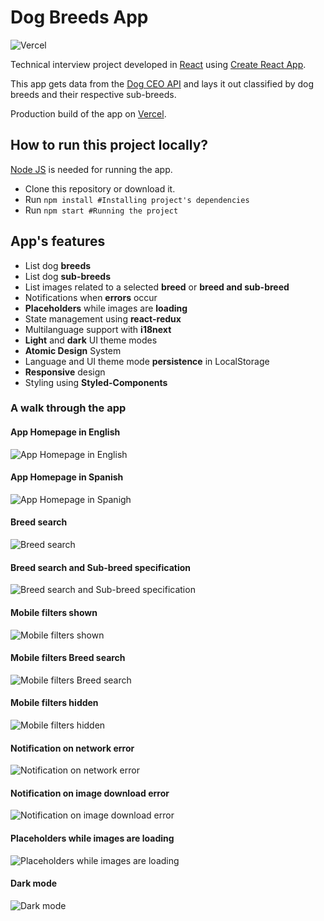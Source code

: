 # Dog Breeds App

![Vercel](http://therealsujitk-vercel-badge.vercel.app/?app=dog-breeds-jose-rosendo)

Technical interview project developed in [React](https://reactjs.org/) using [Create React App](https://create-react-app.dev/).

This app gets data from the [Dog CEO API](https://dog.ceo/) and lays it out classified by dog breeds and their respective sub-breeds.

Production build of the app on [Vercel](https://dog-breeds-jose-rosendo.vercel.app/).

## How to run this project locally?
[Node JS](https://nodejs.org/en/) is needed for running the app.

- Clone this repository or download it.
- Run `npm install #Installing project's dependencies`
- Run `npm start #Running the project`

## App's features
- List dog **breeds**
- List dog **sub-breeds**
- List images related to a selected **breed** or **breed and sub-breed**
- Notifications when **errors** occur
- **Placeholders** while images are **loading**
- State management using **react-redux**
- Multilanguage support with **i18next**
- **Light** and **dark** UI theme modes
- **Atomic Design** System
- Language and UI theme mode **persistence** in LocalStorage
- **Responsive** design
- Styling using **Styled-Components**

### A walk through the app
#### App Homepage in English
![App Homepage in English](../media/media/img/empty_home_en.png)
#### App Homepage in Spanish
![App Homepage in Spanigh](../media/media/img/empty_home_es.png)
#### Breed search
![Breed search](../media/media/img/bulldog_all_sub-breeds.png)
#### Breed search and Sub-breed specification
![Breed search and Sub-breed specification](../media/media/img/bulldog_english_sub-breed.png)
#### Mobile filters shown
![Mobile filters shown](../media/media/img/mobile_filters_shown.png)
#### Mobile filters Breed search
![Mobile filters Breed search](../media/media/img/mobile_filters_shown_bulldog.png)
#### Mobile filters hidden
![Mobile filters hidden](../media/media/img/mobile_filters_hidden.png)
#### Notification on network error
![Notification on network error](../media/media/img/notification_no_network.png)
#### Notification on image download error
![Notification on image download error](../media/media/img/notificacion_error_downloading_images.png)
#### Placeholders while images are loading
![Placeholders while images are loading](../media/media/img/placeholders_while_loading.png)
#### Dark mode
![Dark mode](../media/media/img/dark_mode.png)
<br />
<br />
